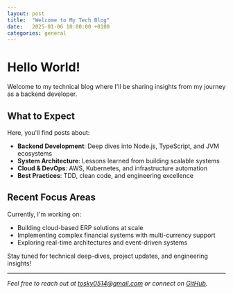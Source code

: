 ```yaml
---
layout: post
title:  "Welcome to My Tech Blog"
date:   2025-01-06 10:00:00 +0100
categories: general
---
```


# Hello World!

Welcome to my technical blog where I'll be sharing insights from my journey as a backend developer. 

## What to Expect

Here, you'll find posts about:

- **Backend Development**: Deep dives into Node.js, TypeScript, and JVM ecosystems
- **System Architecture**: Lessons learned from building scalable systems
- **Cloud & DevOps**: AWS, Kubernetes, and infrastructure automation
- **Best Practices**: TDD, clean code, and engineering excellence

## Recent Focus Areas

Currently, I'm working on:
- Building cloud-based ERP solutions at scale
- Implementing complex financial systems with multi-currency support
- Exploring real-time architectures and event-driven systems

Stay tuned for technical deep-dives, project updates, and engineering insights!

---

*Feel free to reach out at [tosky0514@gmail.com](mailto:tosky0514@gmail.com) or connect on [GitHub](https://github.com/tosky1125).*